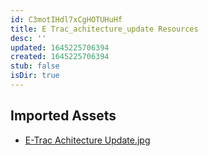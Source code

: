 ```yaml
---
id: C3motIHdl7xCgHOTUHuHf
title: E Trac_achitecture_update Resources
desc: ''
updated: 1645225706394
created: 1645225706394
stub: false
isDir: true
---
```

## Imported Assets
- [E-Trac Achitecture Update.jpg](/assets/e-trac-achitecture-update.jpg)
